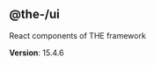 <!--- Code generated by @the-/script-doc. DO NOT EDIT. -->

<a name="module_@the-/ui"></a>

## @the-/ui
React components of THE framework

**Version**: 15.4.6

